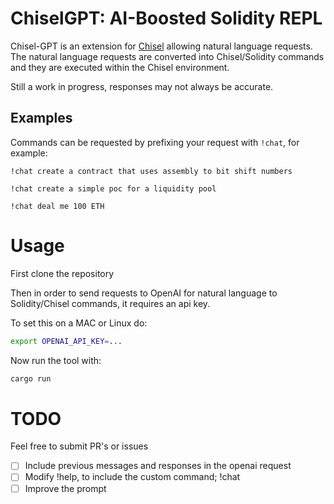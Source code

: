 # ChiselGPT: AI-Boosted Solidity REPL

Chisel-GPT is an extension for [Chisel](https://github.com/foundry-rs/foundry/tree/master/chisel) allowing natural language requests. The natural language requests are converted into Chisel/Solidity commands and they are executed within the Chisel environment.

Still a work in progress, responses may not always be accurate.

## Examples

Commands can be requested by prefixing your request with `!chat`, for example:

```
!chat create a contract that uses assembly to bit shift numbers

!chat create a simple poc for a liquidity pool

!chat deal me 100 ETH
```

# Usage

First clone the repository

Then in order to send requests to OpenAI for natural language to Solidity/Chisel commands, it requires an api key.

To set this on a MAC or Linux do:

```bash
export OPENAI_API_KEY=...
```

Now run the tool with:

```rust
cargo run
```

# TODO

Feel free to submit PR's or issues

- [ ] Include previous messages and responses in the openai request
- [ ] Modify !help, to include the custom command; !chat
- [ ] Improve the prompt
